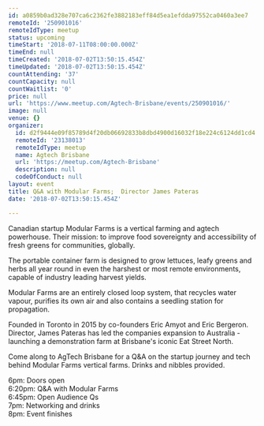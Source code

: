 ```yaml
---
id: a0859b0ad328e707ca6c2362fe3882183eff84d5ea1efdda97552ca0460a3ee7
remoteId: '250901016'
remoteIdType: meetup
status: upcoming
timeStart: '2018-07-11T08:00:00.000Z'
timeEnd: null
timeCreated: '2018-07-02T13:50:15.454Z'
timeUpdated: '2018-07-02T13:50:15.454Z'
countAttending: '37'
countCapacity: null
countWaitlist: '0'
price: null
url: 'https://www.meetup.com/Agtech-Brisbane/events/250901016/'
image: null
venue: {}
organizer:
  id: d2f9444e09f85789d4f20db06692833b8dbd4900d16032f18e224c6124dd1cd4
  remoteId: '23138013'
  remoteIdType: meetup
  name: Agtech Brisbane
  url: 'https://meetup.com/Agtech-Brisbane'
  description: null
  codeOfConduct: null
layout: event
title: Q&A with Modular Farms;  Director James Pateras
date: '2018-07-02T13:50:15.454Z'

---
```

<p>Canadian startup Modular Farms is a vertical farming and agtech powerhouse. Their mission: to improve food sovereignty and accessibility of fresh greens for communities, globally.</p> <p>The portable container farm is designed to grow lettuces, leafy greens and herbs all year round in even the harshest or most remote environments, capable of industry leading harvest yields.</p> <p>Modular Farms are an entirely closed loop system, that recycles water vapour, purifies its own air and also contains a seedling station for propagation.</p> <p>Founded in Toronto in 2015 by co-founders Eric Amyot and Eric Bergeron. Director, James Pateras has led the companies expansion to Australia - launching a demonstration farm at Brisbane's iconic Eat Street North.</p> <p>Come along to AgTech Brisbane for a Q&amp;A on the startup journey and tech behind Modular Farms vertical farms. Drinks and nibbles provided.</p> <p>6pm: Doors open<br/>6:20pm: Q&amp;A with Modular Farms<br/>6:45pm: Open Audience Qs<br/>7pm: Networking and drinks<br/>8pm: Event finishes</p>
